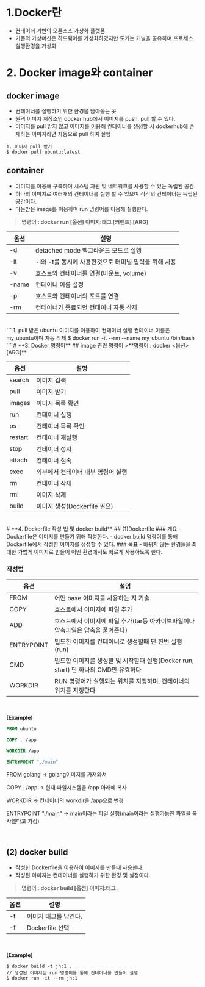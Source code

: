 # 1.**Docker란**
- 컨테이너 기반의 오픈소스 가상화 플랫폼
- 기존의 가상머신은 하드웨어를 가상화하였지만 도커는 커널을 공유하며 프로세스 실행환경을 가상화
# **2. Docker image와 container**
## docker image
- 컨테이너를 실행하기 위한 환경을 담아놓는 곳
- 원격 이미지 저장소인 docker hub에서 이미지를 push, pull 할 수 있다.
- 이미지를 pull 받지 않고 이미지를 이용해 컨테이너를 생성할 시 dockerhub에 존재하는 이미지라면 자동으로 pull 하여 실행
```
1. 이미지 pull 받기
$ docker pull ubuntu:latest
```
## container
- 이미지를 이용해 구축하며 시스템 자원 및 네트워크를 사용할 수 있는 독립된 공간.
- 하나의 이미지로 여러개의 컨테이너를 실행 할 수 있으며 각각의 컨테이너는 독립된 공간이다.
- 다운받은 image를 이용하며 run 명령어를 이용해 실행한다. 
> **명령어 : docker run [옵션] 이미지:태그 [커맨드] [ARG]** 

옵션 | 설명 
---- | ---- 
-d | detached mode 백그라운드 모드로 실행
-it | -i와 -t를 동시에 사용한것으로 터미널 입력을 위해 사용
-v | 호스트와 컨테이너를 연결(마운트, volume)
-name | 컨테이너 이름 설정
-p | 호스트와 컨테이너의 포트를 연결
-rm | 컨테이너가 종료되면 컨테이너 자동 삭제 
<br>
```
1. pull 받은 ubuntu 이미지를 이용하여 컨테이너 실행
컨테이너 이름은 my_ubuntu이며 자동 삭제
$ docker run -it --rm --name my_ubuntu /bin/bash
```
# **3. Docker 명령어**
## image 관련 명령어
>**명령어 : docker <옵션> [ARG]**

옵션 | 설명
---- | ----
search | 이미지 검색
pull | 이미지 받기
images | 이미지 목록 확인
run | 컨테이너 실행
ps | 컨테이너 목록 확인
restart | 컨테이너 재실행
stop | 컨테이너 정지
attach | 컨테이너 접속
exec | 외부에서 컨테이너 내부 명령어 실행
rm | 컨테이너 삭제
rmi | 이미지 삭제 
build | 이미지 생성(Dockerfile 필요)
<br>
# **4. Dockerfile 작성 법 및 docker build**
## (1)Dockerfile
### 개요
- Dockerfile은 이미지를 만들기 위해 작성한다.
- docker build 명령어를 통해 Dockerfile에서 작성한 이미지를 생성할 수 있다.
### 목표
- 바뀌지 않는 환경들을 최대한 가볍게 이미지로 만들어 어떤 환경에서도 빠르게 사용하도록 한다.

### 작성법
옵션 | 설명
---- | ----
FROM | 어떤 base 이미지를 사용하는 지 기술
COPY | 호스트에서 이미지에 파일 추가
ADD | 호스트에서 이미지에 파일 추가(tar등 아카이브파일이나 압축파일은 압축을 풀어준다)
ENTRYPOINT | 빌드한 이미지를 컨테이너로 생성할때 단 한번 실행(run)
CMD | 빌드한 이미지를 생성할 및 시작할때 실행(Docker run, start) 단 하나의 CMD만 유효하다
WORKDIR | RUN 명령어가 실행되는 위치를 지정하며, 컨테이너의 위치를 지정한다
<br>

**[Example]**
``` Dockerfile
FROM ubuntu

COPY . /app

WORKDIR /app

ENTRYPOINT "./main"
```
FROM golang -> golang이미지를 가져와서 

COPY . /app -> 현재 파일시스템을 /app 아래에 복사  

WORKDIR -> 컨테이너의 workdir을 /app으로 변경  

ENTRYPOINT "./main" -> main이라는 파일 실행(main이라는 실행가능한 파일을 복사했다고 가정)

<br>

## (2) docker build
- 작성한 Dockerfile을 이용하여 이미지를 만들때 사용한다.
- 작성된 이미지는 컨테이너를 실행하기 위한 환경 및 설정이다.

>**명령어 : docker build [옵션] 이미지:태그** .

옵션 | 설명
---- | ----
-t | 이미지 태그를 남긴다.
-f | Dockerfile 선택

<br>

**[Example]**
```
$ docker build -t jh:1 .
// 생성된 이미지는 run 명령어를 통해 컨테이너를 만들어 실행
$ docker run -it --rm jh:1
```




